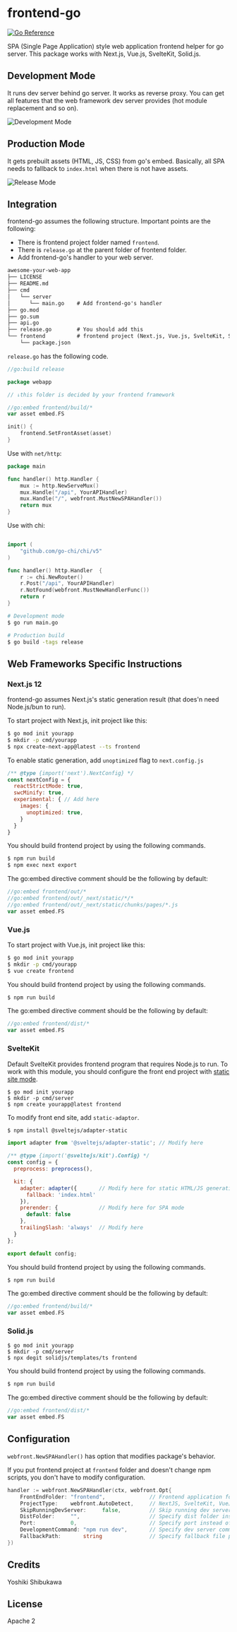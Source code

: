 # frontend-go

[![Go Reference](https://pkg.go.dev/badge/github.com/shibukawa/frontend-go.svg)](https://pkg.go.dev/github.com/shibukawa/frontend-go)

 SPA (Single Page Application) style web application frontend helper for go server. This package works with Next.js, Vue.js, SvelteKit, Solid.js.

## Development Mode

It runs dev server behind go server. It works as reverse proxy. You can get all features that the web framework dev server provides (hot module replacement and so on).

![Development Mode](/docs/dev.png)

## Production Mode

It gets prebuilt assets (HTML, JS, CSS) from go's embed. Basically, all SPA needs to fallback to `index.html` when there is not have assets.

![Release Mode](/docs/rel.png)

## Integration

frontend-go assumes the following structure. Important points are the following:

* There is frontend project folder named `frontend`.
* There is `release.go` at the parent folder of frontend folder.
* Add frontend-go's handler to your web server.

```txt
awesome-your-web-app
├── LICENSE
├── README.md
├── cmd
│   └── server
│      └── main.go    # Add frontend-go's handler
├── go.mod
├── go.sum
├── api.go
├── release.go        # You should add this
└── frontend          # frontend project (Next.js, Vue.js, SvelteKit, Solid.js)
    └── package.json
```

`release.go` has the following code.

```go:release.go
//go:build release

package webapp

// ↓this folder is decided by your frontend framework

//go:embed frontend/build/*
var asset embed.FS

init() {
    frontend.SetFrontAsset(asset)
}
```

Use with `net/http`:

```go:cmd/server/main.go
package main

func handler() http.Handler {
    mux := http.NewServeMux()
    mux.Handle("/api", YourAPIHandler)
    mux.Handle("/", webfront.MustNewSPAHandler())
    return mux
}
```

Use with chi:

```go:cmd/server/main.go

import (
    "github.com/go-chi/chi/v5"
)

func handler() http.Handler  {
    r := chi.NewRouter()
    r.Post("/api", YourAPIHandler)
    r.NotFound(webfront.MustNewHandlerFunc())
    return r
}
```

```sh
# Development mode
$ go run main.go

# Production build
$ go build -tags release
```

## Web Frameworks Specific Instructions

### Next.js 12

frontend-go assumes Next.js's static generation result (that does'n need Node.js/bun to run).

To start project with Next.js, init project like this:

```sh
$ go mod init yourapp
$ mkdir -p cmd/yourapp
$ npx create-next-app@latest --ts frontend
```

To enable static generation, add `unoptimized` flag to `next.config.js`

```js:next.config.js
/** @type {import('next').NextConfig} */
const nextConfig = {
  reactStrictMode: true,
  swcMinify: true,
  experimental: { // Add here
    images: {
      unoptimized: true,
    }
  }
}
```

You should build frontend project by using the following commands.

```bash
$ npm run build
$ npm exec next export
```

The go:embed directive comment should be the following by default:

```go:release.go
//go:embed frontend/out/*
//go:embed frontend/out/_next/static/*/*
//go:embed frontend/out/_next/static/chunks/pages/*.js
var asset embed.FS
```

### Vue.js

To start project with Vue.js, init project like this:

```sh
$ go mod init yourapp
$ mkdir -p cmd/yourapp
$ vue create frontend
```

You should build frontend project by using the following commands.

```bash
$ npm run build
```

The go:embed directive comment should be the following by default:

```go:release.go
//go:embed frontend/dist/*
var asset embed.FS
```

### SvelteKit

Default SvelteKit provides frontend program that requires Node.js to run. To work with this module, you should configure the front end project with [static site mode](https://kit.svelte.dev/docs/adapters#supported-environments-static-sites).

```
$ go mod init yourapp
$ mkdir -p cmd/server
$ npm create yourapp@latest frontend
```

To modify front end site, add `static-adaptor`.

```sh
$ npm install @sveltejs/adapter-static
```

```js:frontend/svelte.config.js
import adapter from '@sveltejs/adapter-static'; // Modify here

/** @type {import('@sveltejs/kit').Config} */
const config = {
  preprocess: preprocess(),

  kit: {
    adapter: adapter({       // Modify here for static HTML/JS generation
      fallback: 'index.html'
    }),
    prerender: {             // Modify here for SPA mode
      default: false
    },
    trailingSlash: 'always'  // Modify here
  }
};

export default config;
```

You should build frontend project by using the following commands.

```bash
$ npm run build
```

The go:embed directive comment should be the following by default:

```go:release.go
//go:embed frontend/build/*
var asset embed.FS
```


### Solid.js

```
$ go mod init yourapp
$ mkdir -p cmd/server
$ npx degit solidjs/templates/ts frontend
```

You should build frontend project by using the following commands.

```bash
$ npm run build
```

The go:embed directive comment should be the following by default:

```go:release.go
//go:embed frontend/dist/*
var asset embed.FS
```

## Configuration

`webfront.NewSPAHandler()` has option that modifies package's behavior. 

If you put frontend project at `frontend` folder and doesn't change npm scripts, you don't have to modify configuration.

```go
handler := webfront.NewSPAHandler(ctx, webfront.Opt{
    FrontEndFolder: "frontend",              // Frontend application folder that contains package.json. default value is "frontend"
    ProjectType:    webfront.AutoDetect,     // NextJS, SvelteKit, VueJS, SolidJS is available
    SkipRunningDevServer:     false,         // Skip running dev server even if development mode
    DistFolder:     "",                      // Specify dist folder instead of auto detect
    Port:           0,                       // Specify port instead of auto detect
    DevelopmentCommand: "npm run dev",       // Specify dev server command instead of auto detect
    FallbackPath:       string               // Specify fallback file path. Default is "index.html"
})
```

## Credits

Yoshiki Shibukawa

## License

Apache 2